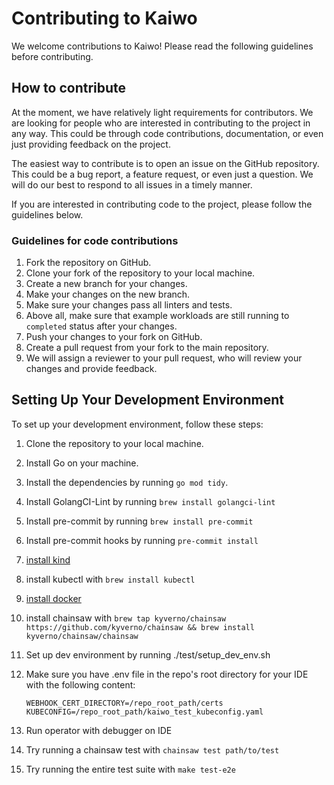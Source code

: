 # Contributing to Kaiwo

We welcome contributions to Kaiwo! Please read the following guidelines before contributing.

## How to contribute

At the moment, we have relatively light requirements for contributors. We are looking for people who are interested in contributing to the project in any way. This could be through code contributions, documentation, or even just providing feedback on the project.

The easiest way to contribute is to open an issue on the GitHub repository. This could be a bug report, a feature request, or even just a question. We will do our best to respond to all issues in a timely manner.

If you are interested in contributing code to the project, please follow the guidelines below.

### Guidelines for code contributions

1. Fork the repository on GitHub.
2. Clone your fork of the repository to your local machine.
3. Create a new branch for your changes.
4. Make your changes on the new branch.
5. Make sure your changes pass all linters and tests.
6. Above all, make sure that example workloads are still running to `completed` status after your changes.
7. Push your changes to your fork on GitHub.
8. Create a pull request from your fork to the main repository.
9. We will assign a reviewer to your pull request, who will review your changes and provide feedback.

## Setting Up Your Development Environment

To set up your development environment, follow these steps:

1. Clone the repository to your local machine.
2. Install Go on your machine.
3. Install the dependencies by running `go mod tidy`.
4. Install GolangCI-Lint by running `brew install golangci-lint`
5. Install pre-commit by running `brew install pre-commit`
6. Install pre-commit hooks by running `pre-commit install`
7. [install kind](https://kind.sigs.k8s.io/docs/user/quick-start/#installation) 
8. install kubectl with `brew install kubectl`
9. [install docker](https://docs.docker.com/engine/install/) 
10. install chainsaw with `brew tap kyverno/chainsaw https://github.com/kyverno/chainsaw && brew install kyverno/chainsaw/chainsaw`
11. Set up dev environment by running ./test/setup_dev_env.sh
12. Make sure you have .env file in the repo's root directory for your IDE with the following content:

    ```
    WEBHOOK_CERT_DIRECTORY=/repo_root_path/certs
    KUBECONFIG=/repo_root_path/kaiwo_test_kubeconfig.yaml
    ```
12. Run operator with debugger on IDE
13. Try running a chainsaw test with `chainsaw test path/to/test`
14. Try running the entire test suite with `make test-e2e`
